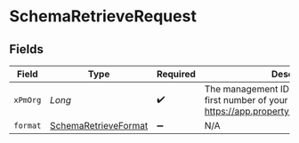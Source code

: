 # SchemaRetrieveRequest


## Fields

| Field                                                                                                                    | Type                                                                                                                     | Required                                                                                                                 | Description                                                                                                              |
| ------------------------------------------------------------------------------------------------------------------------ | ------------------------------------------------------------------------------------------------------------------------ | ------------------------------------------------------------------------------------------------------------------------ | ------------------------------------------------------------------------------------------------------------------------ |
| `xPmOrg`                                                                                                                 | *Long*                                                                                                                   | :heavy_check_mark:                                                                                                       | The management ID (MID), found in the first number of your URL when logged in:  https://app.propertymeld.com/{MID}/m/123 |
| `format`                                                                                                                 | [SchemaRetrieveFormat](../../models/operations/SchemaRetrieveFormat.md)                                                  | :heavy_minus_sign:                                                                                                       | N/A                                                                                                                      |